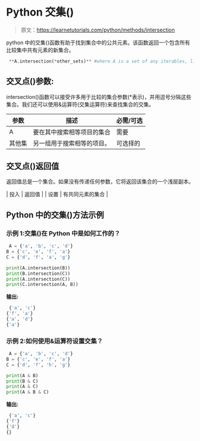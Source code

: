 # Python 交集()

> 原文：<https://learnetutorials.com/python/methods/intersection>

python 中的交集()函数有助于找到集合中的公共元素。该函数返回一个包含所有比较集中共有元素的新集合。

```py
 **A.intersection(*other_sets)** #where A is a set of any iterables, like strings, lists, and dictionaries. 

```

## 交叉点()参数:

intersection()函数可以接受许多用于比较的集合参数(*表示)，并用逗号分隔这些集合。我们还可以使用&运算符(交集运算符)来查找集合的交集。

| 参数 | 描述 | 必需/可选 |
| --- | --- | --- |
| A | 要在其中搜索相等项目的集合 | 需要 |
| 其他集 | 另一组用于搜索相等的项目。 | 可选择的 |

## 交叉点()返回值

返回值总是一个集合。如果没有传递任何参数，它将返回该集合的一个浅层副本。

| 投入 | 返回值 |
| 设置 | 有共同元素的集合 |

## Python 中的交集()方法示例

### 示例 1:交集()在 Python 中是如何工作的？

```py
 A = {'a', 'b', 'c', 'd'}
B = {'c', 'e', 'f', 'a'}
C = {'d', 'f', 'a', 'g'}

print(A.intersection(B))
print(B.intersection(C))
print(A.intersection(C))
print(C.intersection(A, B)) 

```

**输出:**

```py
 {'a', 'c'}
{'f', 'a'}
{'a', 'd'}
{'a'} 
```

### 示例 2:如何使用&运算符设置交集？

```py
 A = {'a', 'b', 'c', 'd'}
B = {'c', 'e', 'f', 'a'}
C = {'d', 'f', 'h', 'g'}

print(A & B)
print(B & C)
print(A & C)
print(A & B & C) 

```

**输出:**

```py
 {'a', 'c'}
{'f'}
{'d'}
{} 
```